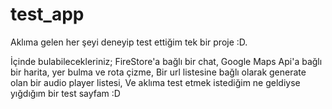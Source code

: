 # test_app

Aklıma gelen her şeyi deneyip test ettiğim tek bir proje :D.

İçinde bulabilecekleriniz;
FireStore'a bağlı bir chat,
Google Maps Api'a bağlı bir harita, yer bulma ve rota çizme,
Bir url listesine bağlı olarak generate olan bir audio player listesi,
Ve aklıma test etmek istediğim ne geldiyse yığdığım bir test sayfam :D

